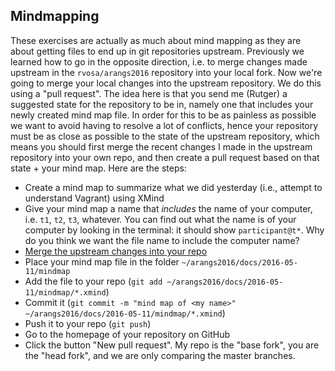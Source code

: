 Mindmapping
-----------

These exercises are actually as much about mind mapping as they are about
getting files to end up in git repositories upstream. Previously we learned
how to go in the opposite direction, i.e. to merge changes made upstream in the 
`rvosa/arangs2016` repository into your local fork. Now we're going to merge
your local changes into the upstream repository. We do this using a "pull
request". The idea here is that you send me (Rutger) a suggested state for the
repository to be in, namely one that includes your newly created mind map file.
In order for this to be as painless as possible we want to avoid having to 
resolve a lot of conflicts, hence your repository must be as close as possible
to the state of the upstream repository, which means you should first merge
the recent changes I made in the upstream repository into your own repo, and
then create a pull request based on that state + your mind map. Here are the
steps:

- Create a mind map to summarize what we did yesterday (i.e., attempt to understand Vagrant) using XMind
- Give your mind map a name that _includes_ the name of your computer, i.e. `t1`,
  `t2`, `t3`, whatever. You can find out what the name is of your computer by
  looking in the terminal: it should show `participant@t*`. Why do you think we
  want the file name to include the computer name?
- [Merge the upstream changes into your repo](https://github.com/rvosa/arangs2016/tree/master/docs/2016-05-09/git#merging-from-an-upstream-repository)
- Place your mind map file in the folder `~/arangs2016/docs/2016-05-11/mindmap`
- Add the file to your repo (`git add ~/arangs2016/docs/2016-05-11/mindmap/*.xmind`)
- Commit it (`git commit -m "mind map of <my name>" ~/arangs2016/docs/2016-05-11/mindmap/*.xmind`)
- Push it to your repo (`git push`)
- Go to the homepage of your repository on GitHub
- Click the button "New pull request". My repo is the "base fork", you are the "head fork", and
  we are only comparing the master branches.
